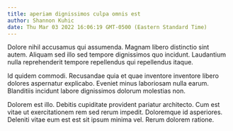 ```yaml
---
title: aperiam dignissimos culpa omnis est
author: Shannon Kuhic
date: Thu Mar 03 2022 16:06:19 GMT-0500 (Eastern Standard Time)
---
```

Dolore nihil accusamus qui assumenda. Magnam libero distinctio sint autem. Aliquam sed illo sed tempore dignissimos quo incidunt. Laudantium nulla reprehenderit tempore repellendus qui repellendus itaque.

 Id quidem commodi. Recusandae quia et quae inventore inventore libero dolores aspernatur explicabo. Eveniet minus laboriosam nulla earum. Blanditiis incidunt labore dignissimos dolorum molestias non.

 Dolorem est illo. Debitis cupiditate provident pariatur architecto. Cum est vitae ut exercitationem rem sed rerum impedit. Doloremque id asperiores. Deleniti vitae eum est est sit ipsum minima vel. Rerum dolorem ratione.